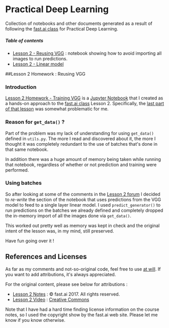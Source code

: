 # Practical Deep Learning

Collection of notebooks and other documents generated as a result of following the [fast.ai class](http://course.fast.ai) for Practical Deep Learning.

##### Table of contents

* [Lesson 2 - Reusing VGG](#lesson2-reusinggvgg) : notebook showing how to avoid importing all images to run predictions.
* [Lesson 2 - Linear model]()

<a name="lesson2-reusinggvgg">
##Lesson 2 Homework : Reusing VGG

### Introduction

[Lesson 2 Homework - Training VGG](Lesson2/Lesson%202%20-%20Training%20VGG.ipynb) is a [Jupyter Notebook](https://jupyter.org) that I created as a hands-on approach to the [fast.ai class](http://course.fast.ai) Lesson 2.  Specifically, the [last part of that lesson](https://youtu.be/e3aM6XTekJc?t=1h29m41s) was somewhat problematic for me.

### Reason for `get_data()` ?

Part of the problem was my lack of understanding for using `get_data()` defined in `utils.py`. The more I read and discovered about it, the more I thought it was completely redundant to the use of batches that's done in that same notebook.

In addition there was a huge amount of memory being taken while running that notebook, regardless of whether or not prediction and training were performed.

### Using batches

So after looking at some of the comments in the [Lesson 2 forum](http://forums.fast.ai/t/lesson-2-discussion/161) I decided to *re-write* the section of the notebook that uses predictions from the VGG model to feed to a single layer linear model. I used `predict_generator()` to run predictions on the batches we already defined and completely dropped the in-memory import of all the images done via `get_data()`.

This worked out pretty well as memory was kept in check and the original intent of the lesson was, in my mind, still preserved.

Have fun going over it ! 

## References and Licenses

As far as my comments and not-so-original code, feel free to use [at will](COPYING.WTFPL). If you want to add attributions, it's always appreciated.

For the original content, please see below for attributions :

* [Lesson 2 Notes](http://wiki.fast.ai/index.php/Lesson_2_Notes) : © fast.ai 2017. All rights reserved.
* [Lesson 2 Video](https://youtu.be/e3aM6XTekJc) : [Creative Commons](https://creativecommons.org/)

Note that I have had a hard time finding license information on the course notes, so I used the copyright show by the fast.ai web site. Please let me know if you know otherwise.
